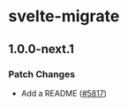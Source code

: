 # svelte-migrate

## 1.0.0-next.1

### Patch Changes

- Add a README ([#5817](https://github.com/sveltejs/kit/pull/5817))
